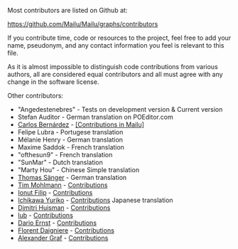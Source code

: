 Most contributors are listed on Github at:

 https://github.com/Mailu/Mailu/graphs/contributors

If you contribute time, code or resources to the project, feel free to add
your name, pseudonym, and any contact information you feel is relevant to
this file.

As it is almost impossible to distinguish code contributions from various
authors, all are considered equal contributors and all must agree with
any change in the software license.

Other contributors:

 - "Angedestenebres" - Tests on development version & Current version
 - Stefan Auditor - German translation on POEditor.com
 - [Carlos Bernárdez](https://github.com/jkarlosb) - [[Contributions in Mailu]](https://github.com/Mailu/Mailu/commits?author=jkarlosb)
 - Felipe Lubra - Portugese translation
 - Mélanie Henry - German translation
 - Maxime Saddok - French translation
 - "ofthesun9" - French translation
 - "SunMar" - Dutch translation
 - "Marty Hou" - Chinese Simple translation
 - [Thomas Sänger](https://github.com/HorayNarea) - German translation
 - [Tim Mohlmann](https://github.com/muhlemmer) - [Contributions](https://github.com/Mailu/Mailu/commits?author=muhlemmer)
 - [Ionut Filip](https://github.com/ionutfilip) - [Contributions](https://github.com/Mailu/Mailu/commits?author=ionutfilip)
 - [Ichikawa Yuriko](https://github.com/IchikawaYukko) - [Contributions](https://github.com/Mailu/Mailu/commits?author=IchikawaYukko) Japanese translation
 - [Dimitri Huisman](https://github.com/Diman0) - [Contributions](https://github.com/Mailu/Mailu/commits?author=Diman0)
 - [lub](https://github.com/lub) - [Contributions](https://github.com/Mailu/Mailu/commits?author=lub)
 - [Dario Ernst](https://github.com/Nebukadneza) - [Contributions](https://github.com/Mailu/Mailu/commits?author=Nebukadneza)
 - [Florent Daigniere](https://github.com/nextgens) - [Contributions](https://github.com/Mailu/Mailu/commits?author=nextgens)
 - [Alexander Graf](https://github.com/ghostwheel42) - [Contributions](https://github.com/Mailu/Mailu/commits?author=ghostwheel42)

